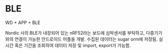 # BLE
WD + APP + BLE

Nordic 사의 BLE가 내장되어 있는 nRF52라는 보드에 심박센서를 부탁하고,
다중기기와의 연결이 가능한 안드로이드 어플을 개발.
수집된 데이터는 sugar orm에 저장됨.
실시간 혹은 기간을 조회하여 데이터 저장 및 import, export가 가능함.
